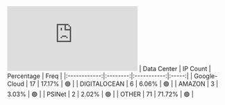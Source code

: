 ![Diagramm](https://github.com/obajay/StateSync-snapshots/blob/main/Projects/Umee/1/README.md)
| Data Center | IP Count | Percentage | Freq |
|:------------:|:--------:|:-----------:|:-----:|
| Google-Cloud | 17 | 17.17% | 🟢 |
| DIGITALOCEAN | 6 | 6.06% | 🟢 |
| AMAZON | 3 | 3.03% | 🟢 |
| PSINet | 2 | 2.02% | 🟢 |
| OTHER | 71 | 71.72% | 🟢 |